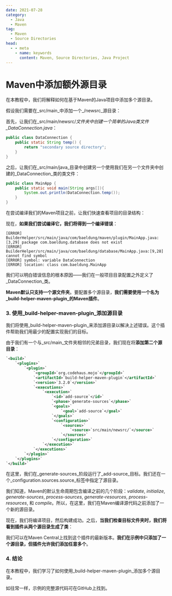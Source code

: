 ```yaml
---
date: 2021-07-28
category:
  - Java
  - Maven
tag:
  - Maven
  - Source Directories
head:
  - - meta
    - name: keywords
      content: Maven, Source Directories, Java Project
---
```

# Maven中添加额外源目录

在本教程中，我们将解释如何在基于Maven的Java项目中添加多个源目录。

假设我们需要在_src/main_中添加一个_/newsrc_源目录：

首先，让我们在_src/main/newsrc/_文件夹中创建一个简单的Java类文件_DataConnection.java_：

```java
public class DataConnection {
    public static String temp() {
        return "secondary source directory";
    }
}
```

之后，让我们在_src/main/java_目录中创建另一个使用我们在另一个文件夹中创建的_DataConnection_类的类文件：

```java
public class MainApp {
    public static void main(String args[]){
        System.out.println(DataConnection.temp());
    }
}
```

在尝试编译我们的Maven项目之前，让我们快速查看项目的目录结构：

现在，**如果我们尝试编译它，我们将得到一个编译错误**：

```plaintext
[ERROR] BuilderHelper/src/main/java/com/baeldung/maven/plugin/MainApp.java:[3,29] package com.baeldung.database does not exist
[ERROR] BuilderHelper/src/main/java/com/baeldung/database/MainApp.java:[9,28] cannot find symbol
[ERROR] symbol: variable DataConnection
[ERROR] location: class com.baeldung.MainApp
```

我们可以明白错误信息的根本原因——我们在一般项目目录配置之外定义了_DataConnection_类。

**Maven默认只支持一个源文件夹**。要配置多个源目录，**我们需要使用一个名为_build-helper-maven-plugin_的Maven插件**。

### 3. 使用_build-helper-maven-plugin_添加源目录

我们将使用_build-helper-maven-plugin_来添加源目录以解决上述错误。这个插件帮助我们用最少的配置实现我们的目标。

由于我们有一个与_src/main_文件夹相邻的兄弟目录，我们现在将**添加第二个源目录**：

```xml
`<build>`
    `<plugins>`
        `<plugin>`
            `<groupId>`org.codehaus.mojo`</groupId>`
            `<artifactId>`build-helper-maven-plugin`</artifactId>`
            `<version>`3.2.0`</version>`
            `<executions>`
                `<execution>`
                    `<id>`add-source`</id>`
                    `<phase>`generate-sources`</phase>`
                    `<goals>`
                        `<goal>`add-source`</goal>`
                    `</goals>`
                    `<configuration>`
                        `<sources>`
                            `<source>`src/main/newsrc/`</source>`
                        `</sources>`
                    `</configuration>`
                `</execution>`
            `</executions>`
        `</plugin>`
    `</plugins>`
`</build>`
```

在这里，我们在_generate-sources_阶段运行了_add-source_目标。我们还在一个_configuration.sources.source_标签中指定了源目录。

我们知道，Maven的默认生命周期包含编译之前的几个阶段：_validate_, _initialize_, _generate-sources_, _process-sources_, _generate-resources_, _process-resources_, 和 _compile_。所以，在这里，我们在Maven编译源代码之前添加了一个新的源目录。

现在，我们将编译项目，然后构建成功。之后，**当我们检查目标文件夹时，我们将看到插件从两个源目录生成了类**：

我们可以在Maven Central上找到这个插件的最新版本。**我们在示例中只添加了一个源目录，但插件允许我们添加任意多个**。

### 4. 结论

在本教程中，我们学习了如何使用_build-helper-maven-plugin_添加多个源目录。

如往常一样，示例的完整源代码可在GitHub上找到。